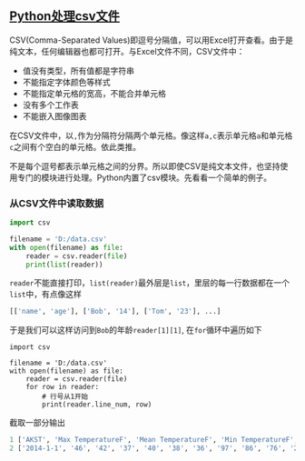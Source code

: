 [Python处理csv文件](https://www.jianshu.com/p/0960e745f9ef)
---

CSV(Comma-Separated Values)即逗号分隔值，可以用Excel打开查看。由于是纯文本，任何编辑器也都可打开。与Excel文件不同，CSV文件中：<br>
* 值没有类型，所有值都是字符串
* 不能指定字体颜色等样式
* 不能指定单元格的宽高，不能合并单元格
* 没有多个工作表
* 不能嵌入图像图表<br>

在CSV文件中，以`,`作为分隔符分隔两个单元格。像这样`a,c`表示单元格`a`和单元格`c`之间有个空白的单元格。依此类推。<br>

不是每个逗号都表示单元格之间的分界。所以即使CSV是纯文本文件，也坚持使用专门的模块进行处理。Python内置了csv模块。先看看一个简单的例子。<br>

### 从CSV文件中读取数据
```python
import csv

filename = 'D:/data.csv'
with open(filename) as file:
    reader = csv.reader(file)
    print(list(reader))
```
`reader`不能直接打印，`list(reader)`最外层是`list`，里层的每一行数据都在一个`list`中，有点像这样
```python
[['name', 'age'], ['Bob', '14'], ['Tom', '23'], ...]
```
于是我们可以这样访问到`Bob`的年龄`reader[1][1]`, 在`for`循环中遍历如下
```
import csv

filename = 'D:/data.csv'
with open(filename) as file:
    reader = csv.reader(file)
    for row in reader:
        # 行号从1开始
        print(reader.line_num, row)
```
截取一部分输出
```python
1 ['AKST', 'Max TemperatureF', 'Mean TemperatureF', 'Min TemperatureF', 'Max Dew PointF', 'MeanDew PointF', 'Min DewpointF', 'Max Humidity', ' Mean Humidity', ' Min Humidity', ' Max Sea Level PressureIn', ' Mean Sea Level PressureIn', ' Min Sea Level PressureIn', ' Max VisibilityMiles', ' Mean VisibilityMiles', ' Min VisibilityMiles', ' Max Wind SpeedMPH', ' Mean Wind SpeedMPH', ' Max Gust SpeedMPH', 'PrecipitationIn', ' CloudCover', ' Events', ' WindDirDegrees']
2 ['2014-1-1', '46', '42', '37', '40', '38', '36', '97', '86', '76', '29.95', '29.77', '29.57', '10', '8', '2', '25', '14', '36', '0.69', '8', 'Rain', '138']
```
